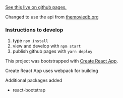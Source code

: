 [See this live on github pages.](https://evfrenkel.github.io/omdb-movie-manager)

Changed to use the api from [themoviedb.org](themoviedb.org)

### Instructions to develop
1. type `npm install`
2. view and develop with `npm start`
3. publish github pages with `yarn deploy`

This project was bootstrapped with [Create React App](https://github.com/facebookincubator/create-react-app).

Create React App uses webpack for building

Additional packages added
* react-bootstrap